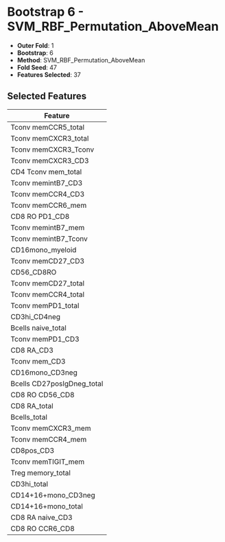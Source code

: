 # Bootstrap 6 - SVM_RBF_Permutation_AboveMean

- **Outer Fold**: 1
- **Bootstrap**: 6
- **Method**: SVM_RBF_Permutation_AboveMean
- **Fold Seed**: 47
- **Features Selected**: 37

## Selected Features

| Feature |
|---------|
| Tconv memCCR5_total |
| Tconv memCXCR3_total |
| Tconv memCXCR3_Tconv |
| Tconv memCXCR3_CD3 |
| CD4 Tconv mem_total |
| Tconv memintB7_CD3 |
| Tconv memCCR4_CD3 |
| Tconv memCCR6_mem |
| CD8 RO PD1_CD8 |
| Tconv memintB7_mem |
| Tconv memintB7_Tconv |
| CD16mono_myeloid |
| Tconv memCD27_CD3 |
| CD56_CD8RO |
| Tconv memCD27_total |
| Tconv memCCR4_total |
| Tconv memPD1_total |
| CD3hi_CD4neg |
| Bcells naive_total |
| Tconv memPD1_CD3 |
| CD8 RA_CD3 |
| Tconv mem_CD3 |
| CD16mono_CD3neg |
| Bcells CD27posIgDneg_total |
| CD8 RO CD56_CD8 |
| CD8 RA_total |
| Bcells_total |
| Tconv memCXCR3_mem |
| Tconv memCCR4_mem |
| CD8pos_CD3 |
| Tconv memTIGIT_mem |
| Treg memory_total |
| CD3hi_total |
| CD14+16+mono_CD3neg |
| CD14+16+mono_total |
| CD8 RA naive_CD3 |
| CD8 RO CCR6_CD8 |
